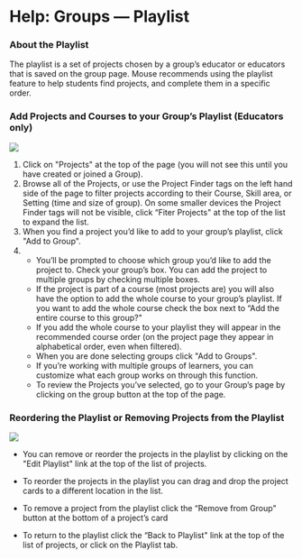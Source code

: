 Help: Groups — Playlist
=======================

### About the Playlist

The playlist is a set of projects chosen by a group’s educator or educators that is saved on the group page. Mouse recommends using the playlist feature to help students find projects, and complete them in a specific order.

### Add Projects and Courses to your Group’s Playlist (Educators only)

![](/images/addtogroup.gif)

1.  Click on "Projects" at the top of the page (you will not see this until you have created or joined a Group).
2.  Browse all of the Projects, or use the Project Finder tags on the left hand side of the page to filter projects according to their Course, Skill area, or Setting (time and size of group). On some smaller devices the Project Finder tags will not be visible, click “Fiter Projects" at the top of the list to expand the list.
3.  When you find a project you’d like to add to your group’s playlist, click "Add to Group".
4.  *   You’ll be prompted to choose which group you’d like to add the project to. Check your group’s box. You can add the project to multiple groups by checking multiple boxes.
    *   If the project is part of a course (most projects are) you will also have the option to add the whole course to your group’s playlist. If you want to add the whole course check the box next to “Add the entire course to this group?"
    *   If you add the whole course to your playlist they will appear in the recommended course order (on the project page they appear in alphabetical order, even when filtered).
    *   When you are done selecting groups click "Add to Groups".
    *   If you’re working with multiple groups of learners, you can customize what each group works on through this function.
    *   To review the Projects you’ve selected, go to your Group’s page by clicking on the group button at the top of the page.

### Reordering the Playlist or Removing Projects from the Playlist

![](/images/edit-playlist.gif)

*   You can remove or reorder the projects in the playlist by clicking on the "Edit Playlist" link at the top of the list of projects.
*   To reorder the projects in the playlist you can drag and drop the project cards to a different location in the list.
*   To remove a project from the playlist click the “Remove from Group" button at the bottom of a project’s card

*   To return to the playlist click the “Back to Playlist" link at the top of the list of projects, or click on the Playlist tab.